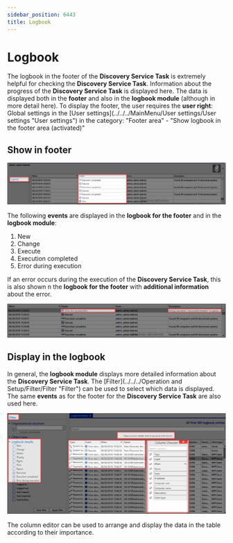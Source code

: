 ```yaml
---
sidebar_position: 6443
title: Logbook
---
```


# Logbook

The logbook in the footer of the **Discovery Service Task** is extremely helpful for checking the **Discovery Service Task**. Information about the progress of the **Discovery Service Task** is displayed here. The data is displayed both in the **footer** and also in the **logbook module** (although in more detail here). To display the footer, the user requires the **user right**: Global settings in the [User settings](../../../MainMenu/User settings/User settings "User settings") in the category: "Footer area" - "Show logbook in the footer area (activated)"

## Show in footer

![logbook in footer](../../../../../../../../../static/images/PasswordSecure_9.2/Content/Resources/Images/logbook_ds-1-en.png "logbook in footer")

The following **events** are displayed in the **logbook for the footer** and in the **logbook module**:

1. New
2. Change
3. Execute
4. Execution completed
5. Error during execution

If an error occurs during the execution of the **Discovery Service Task**, this is also shown n the **logbook for the footer** with **additional information** about the error.

![ logbook for the footer](../../../../../../../../../static/images/PasswordSecure_9.2/Content/Resources/Images/logbook_ds-2-en.png " logbook for the footer")

## Display in the logbook

In general, the **logbook module** displays more detailed information about the **Discovery Service Task**. The [Filter](../../../Operation and Setup/Filter/Filter "Filter") can be used to select which data is displayed. The same **events** as for the footer for the **Discovery Service Task** are also used here.

![logbook entries](../../../../../../../../../static/images/PasswordSecure_9.2/Content/Resources/Images/logbook_ds-3-en.png "logbook entries")

The column editor can be used to arrange and display the data in the table according to their importance.